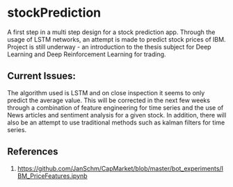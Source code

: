 # stockPrediction
A first step in a multi step design for a stock prediction app. Through the usage of LSTM networks, an attempt is made to predict stock prices of IBM. Project is still underway - an introduction to the thesis subject for Deep Learning and Deep Reinforcement Learning for trading.

## Current Issues:
The algorithm used is LSTM and on close inspection it seems to only predict the average value. This will be corrected in the next few weeks through a combination of feature engineering for time series and the use of News articles and sentiment analysis for a given stock. In addition, there will also be an attempt to use traditional methods such as kalman filters for time series.

## References
1. https://github.com/JanSchm/CapMarket/blob/master/bot_experiments/IBM_PriceFeatures.ipynb
